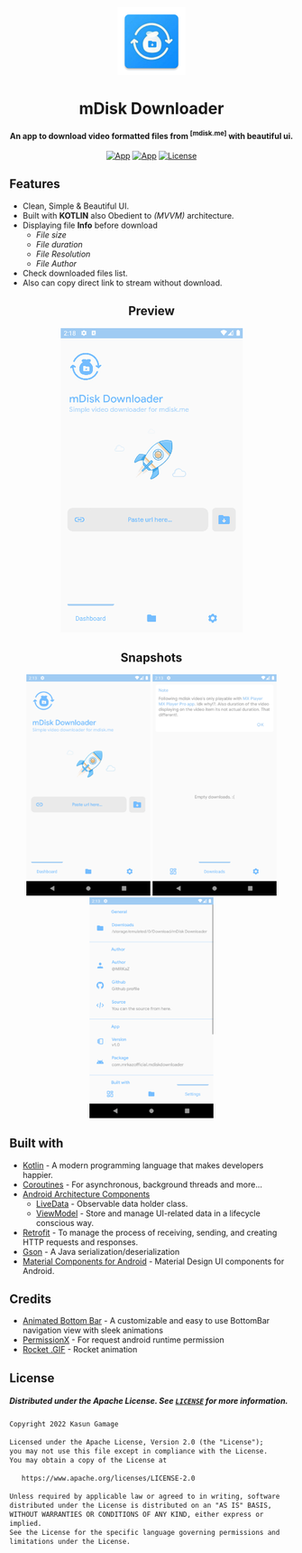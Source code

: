 <!-- PROJECT LOGO -->
<div align="center">
	<img src="https://github.com/MRKaZ/mDisk-Downloader/blob/master/app/src/main/res/mipmap-xxxhdpi/ic_launcher.png" width="120">
</div>

<!-- TITLE --> 
<h1 align="center">mDisk Downloader</h1>
<h4 align="center">An app to download video formatted files from <sup>[mdisk.me]</sup> with beautiful ui.</h4>
<div align="center">
  
  [![App](https://img.shields.io/badge/Download-APK-blue.svg?style=for-the-badge&logo=android)](https://github.com/MRKaZ/mDisk-Downloader/releases/latest)
  [![App](https://img.shields.io/github/v/release/MRKaZ/Crash-Reporter?style=for-the-badge)](https://github.com/MRKaZ/mDisk-Downloader/releases/latest)
  [![License](https://img.shields.io/badge/License-Apache%202.0-blue.svg?style=for-the-badge)](https://opensource.org/licenses/Apache-2.0)
</div>

## Features
- Clean, Simple & Beautiful UI.
- Built with **KOTLIN** also Obedient to *(MVVM)* architecture.
- Displaying file **Info** before download
  - *File size*
  - *File duration*
  - *File Resolution*
  - *File Author*
- Check downloaded files list.
- Also can copy direct link to stream without download.

<h2 align="center">Preview</h2>
<div align="center">
	<img src="https://github.com/MRKaZ/mDisk-Downloader/blob/master/assets/Preview.gif">
</div>

<h2 align="center">Snapshots</h2>
<div align="center">
	<img src="https://github.com/MRKaZ/mDisk-Downloader/blob/master/assets/snap_1.png" width="220"> <img src="https://github.com/MRKaZ/mDisk-Downloader/blob/master/assets/snap_2.png" width="220"> <img src="https://github.com/MRKaZ/mDisk-Downloader/blob/master/assets/snap_3.png" width="220"> 
</div>
  
## Built with
- [Kotlin](https://kotlinlang.org/) - A modern programming language that makes developers happier.
- [Coroutines](https://kotlinlang.org/docs/reference/coroutines-overview.html) - For asynchronous, background threads and more...
- [Android Architecture Components](https://developer.android.com/topic/libraries/architecture)
  - [LiveData](https://developer.android.com/topic/libraries/architecture/livedata) - Observable data holder class.
  - [ViewModel](https://developer.android.com/topic/libraries/architecture/viewmodel) - Store and manage UI-related data in a lifecycle conscious way.
- [Retrofit](https://square.github.io/retrofit/) - To manage the process of receiving, sending, and creating HTTP requests and responses.
- [Gson](https://github.com/google/gson) - A Java serialization/deserialization
- [Material Components for Android](https://github.com/material-components/material-components-android) - Material Design UI components for Android.

## Credits
- [Animated Bottom Bar](https://github.com/Droppers/AnimatedBottomBar) - A customizable and easy to use BottomBar navigation view with sleek animations
- [PermissionX](https://github.com/guolindev/PermissionX) - For request android runtime permission
- [Rocket .GIF](https://dribbble.com/shots/2200411-Rocket) - Rocket animation

## License
##### Distributed under the Apache License. See [`LICENSE`](https://github.com/MRKaZ/mDisk-Downloader/blob/master/LICENSE) for more information.
```
Copyright 2022 Kasun Gamage

Licensed under the Apache License, Version 2.0 (the "License");
you may not use this file except in compliance with the License.
You may obtain a copy of the License at

   https://www.apache.org/licenses/LICENSE-2.0

Unless required by applicable law or agreed to in writing, software
distributed under the License is distributed on an "AS IS" BASIS,
WITHOUT WARRANTIES OR CONDITIONS OF ANY KIND, either express or implied.
See the License for the specific language governing permissions and
limitations under the License.
```

<!-- ## Disclaimer
```
This repository is for research purposes only, the use of this code is your responsibility.
I take NO responsibility and/or liability for how you choose to use any of the source code
available here. By using any of the files available in this repository,
you understand that you are AGREEING TO USE AT YOUR OWN RISK. Once again,
ALL files available here are for EDUCATION and/or RESEARCH purposes ONLY.
Kasun Gamage (MRKaZ)
``` -->
